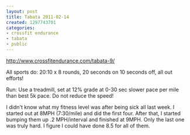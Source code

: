 ```yaml
---
layout: post
title: Tabata 2011-02-14
created: 1297743701
categories:
- crossfit endurance
- tabata
- public
---
```

http://www.crossfitendurance.com/tabata-9/

All sports do: 20:10 x 8 rounds, 20 seconds on 10 seconds off, all out efforts!

Run: Use a treadmill, set at 12% grade at 0-30 sec slower pace per mile than best 5k pace. Do not reduce the speed!

I didn't know what my fitness level was after being sick all last week.  I started out at 8MPH (7:30/mile) and did the first four.  After that, I started bumping them up .2 MPH/interval and finished at 9MPH.  Only the last one was truly hard.  I figure I could have done 8.5 for all of them.
